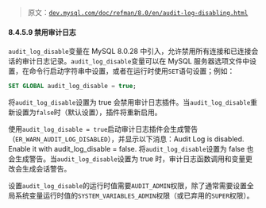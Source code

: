 > 原文：[`dev.mysql.com/doc/refman/8.0/en/audit-log-disabling.html`](https://dev.mysql.com/doc/refman/8.0/en/audit-log-disabling.html)

#### 8.4.5.9 禁用审计日志

`audit_log_disable`变量在 MySQL 8.0.28 中引入，允许禁用所有连接和已连接会话的审计日志记录。`audit_log_disable`变量可以在 MySQL 服务器选项文件中设置，在命令行启动字符串中设置，或者在运行时使用`SET`语句设置；例如：

```sql
SET GLOBAL audit_log_disable = true;
```

将`audit_log_disable`设置为 true 会禁用审计日志插件。当`audit_log_disable`重新设置为`false`时（默认设置），插件将重新启用。

使用`audit_log_disable = true`启动审计日志插件会生成警告（`ER_WARN_AUDIT_LOG_DISABLED`），并显示以下消息：Audit Log is disabled. Enable it with audit_log_disable = false. 将`audit_log_disable`设置为 false 也会生成警告。当`audit_log_disable`设置为 true 时，审计日志函数调用和变量更改会生成会话警告。

设置`audit_log_disable`的运行时值需要`AUDIT_ADMIN`权限，除了通常需要设置全局系统变量运行时值的`SYSTEM_VARIABLES_ADMIN`权限（或已弃用的`SUPER`权限）。

